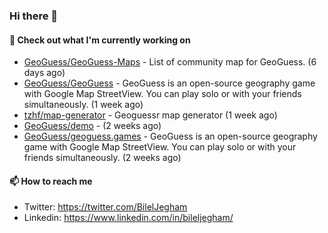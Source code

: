 ### Hi there 👋

#### 👷 Check out what I'm currently working on

- [GeoGuess/GeoGuess-Maps](https://github.com/GeoGuess/GeoGuess-Maps) - List of community map for GeoGuess. (6 days ago)
- [GeoGuess/GeoGuess](https://github.com/GeoGuess/GeoGuess) - GeoGuess is an open-source geography game with Google Map StreetView. You can play solo or with your friends simultaneously. (1 week ago)
- [tzhf/map-generator](https://github.com/tzhf/map-generator) - Geoguessr map generator (1 week ago)
- [GeoGuess/demo](https://github.com/GeoGuess/demo) -  (2 weeks ago)
- [GeoGuess/geoguess.games](https://github.com/GeoGuess/geoguess.games) - GeoGuess is an open-source geography game with Google Map StreetView. You can play solo or with your friends simultaneously. (2 weeks ago)


#### 📫 How to reach me

- Twitter: https://twitter.com/BilelJegham
- Linkedin: https://www.linkedin.com/in/bileljegham/
